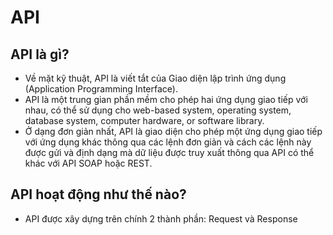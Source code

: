 # API

## API là gì?
- Về mặt kỹ thuật, API là viết tắt của Giao diện lập trình ứng dụng (Application Programming Interface).
- API là một trung gian phần mềm cho phép hai ứng dụng giao tiếp với nhau, có thể sử dụng cho web-based system, operating system, database system, computer hardware, or software library.
- Ở dạng đơn giản nhất, API là giao diện cho phép một ứng dụng giao tiếp với ứng dụng khác thông qua các lệnh đơn giản và cách các lệnh này được gửi và định dạng mà dữ liệu được truy xuất thông qua API có thể khác với API SOAP hoặc REST.

## API hoạt động như thế nào?
- API được xây dựng trên chính 2 thành phần: Request và Response

  
